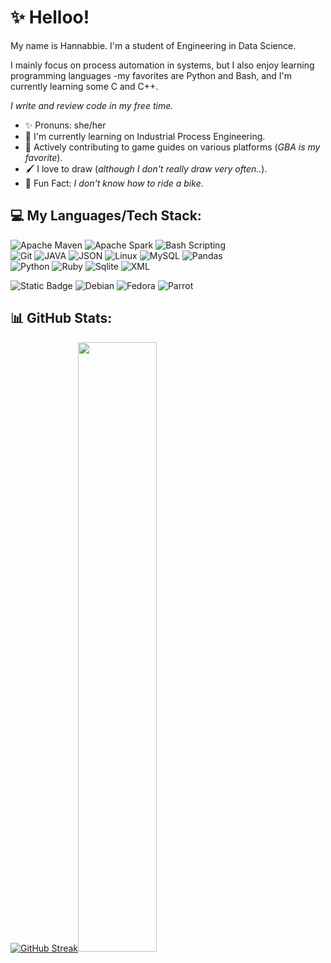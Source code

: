# ✨ Helloo!

My name is Hannabbie. I'm a student of Engineering in Data Science.

I mainly focus on process automation in systems, but I also enjoy learning programming languages
-my favorites are Python and Bash, and I'm currently learning some C and C++.

*I write and review code in my free time.*

- ✨ Pronuns: she/her
- 🌱 I'm currently learning on Industrial Process Engineering.
- 👾 Actively contributing to game guides on various platforms (*GBA is my favorite*).
- 🖌️ I love to draw (*although I don't really draw very often..*).
- 🦜 Fun Fact: *I don't know how to ride a bike*.

## 💻 My Languages/Tech Stack:
![Apache Maven](https://img.shields.io/badge/Apache_Maven-%23C71A36?style=for-the-badge&logo=apachemaven)
![Apache Spark](https://img.shields.io/badge/Apache_Spark-%23E25A1C?style=for-the-badge&logo=apachespark&logoColor=%23FFFFFF)
![Bash Scripting](https://img.shields.io/badge/Bash_Scripting-%23000000?style=for-the-badge&logo=gnubash&logoColor=%234EAA25)<br>
![Git](https://img.shields.io/badge/Git-%23FFFFFF?style=for-the-badge&logo=git)
![JAVA](https://img.shields.io/badge/Java-%23FF4438?style=for-the-badge)
![JSON](https://img.shields.io/badge/JSON-%23FFFFFF?style=for-the-badge&logo=json&logoColor=%23000000)
![Linux](https://img.shields.io/badge/Linux-%23FCC624?style=for-the-badge&logo=linux&logoColor=%23000000)
![MySQL](https://img.shields.io/badge/MySQL-%234479A1?style=for-the-badge&logo=mysql&logoColor=%23FB923C)
![Pandas](https://img.shields.io/badge/Pandas-%23150458?style=for-the-badge&logo=pandas&logoColor=%23E20074)<br>
![Python](https://img.shields.io/badge/Python-%23FFE801?style=for-the-badge&logo=python&logoColor=%233776AB)
![Ruby ](https://img.shields.io/badge/Ruby-%23CC342D?style=for-the-badge&logo=ruby&logoColor=%23FFFFFF)
![Sqlite](https://img.shields.io/badge/Sqlite-%23003B57?style=for-the-badge&logo=sqlite&logoColor=%23FFFFFF)
![XML](https://img.shields.io/badge/XML-%23005FAD?style=for-the-badge&logo=xml)

![Static Badge](https://img.shields.io/badge/Favorite_OS%3A-%23000000?style=for-the-badge&label=%E2%9C%A8&labelColor=%237D4698) ![Debian](https://img.shields.io/badge/Debian-%23A81D33?style=for-the-badge&logo=debian&logoColor=%23A81D33&labelColor=%23FFFFFF) ![Fedora](https://img.shields.io/badge/Fedora-%2351A2DA?style=for-the-badge&logo=fedora&logoColor=%2351A2DA&labelColor=%23FFFFFF) ![Parrot](https://img.shields.io/badge/Parrot-%2315E0ED?style=for-the-badge&logo=parrot-security&logoColor=%2315E0ED&labelColor=%23FFFFFF)

## 📊 GitHub Stats:
[![GitHub Streak](https://github-readme-streak-stats.herokuapp.com?user=HXXNBIE&theme=omni&hide_border=true&background=000000)](https://git.io/streak-stats)<img src="https://github-readme-stats.vercel.app/api/top-langs?username=HXXNBIE&layout=compact&langs_count=5&title_color=ffffff&text_color=ffffff&bg_color=000000&include=java" width="50%">
